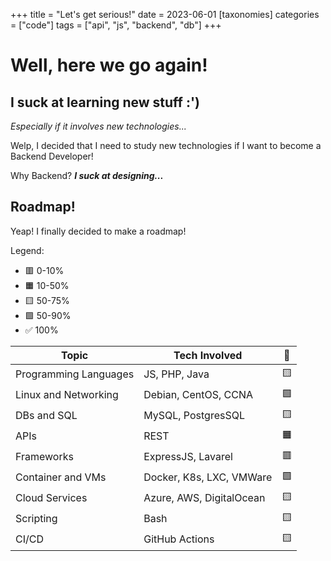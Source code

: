 +++
title = "Let's get serious!"
date = 2023-06-01
[taxonomies]
categories = ["code"]
tags = ["api", "js", "backend", "db"]
+++

# Well, here we go again!

## I suck at learning new stuff :')

*Especially if it involves new technologies...*

Welp, I decided that I need to study new technologies if I want to become a Backend Developer!

Why Backend?
***I suck at designing...***

## Roadmap!

Yeap! I finally decided to make a roadmap!

Legend:
- 🟥 0-10%
- 🟧 10-50%
- 🟨 50-75%
- 🟩 50-90%
- ✅ 100%

| Topic                 | Tech Involved            | 🧠 |
|-----------------------|--------------------------|---|
| Programming Languages | JS, PHP, Java            | 🟨 |
| Linux and Networking  | Debian, CentOS, CCNA     | 🟩 |
| DBs and SQL           | MySQL, PostgresSQL       | 🟨 |
| APIs                  | REST                     | 🟧 |
| Frameworks            | ExpressJS, Lavarel       | 🟥 |
| Container and VMs     | Docker, K8s, LXC, VMWare | 🟩 |
| Cloud Services        | Azure, AWS, DigitalOcean | 🟨 |
| Scripting             | Bash                     | 🟨 |
| CI/CD                 | GitHub Actions           | 🟨 |